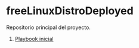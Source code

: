 freeLinuxDistroDeployed
=======================

Repositorio principal del proyecto.

1. [Playbook inicial](playbook.yml)
